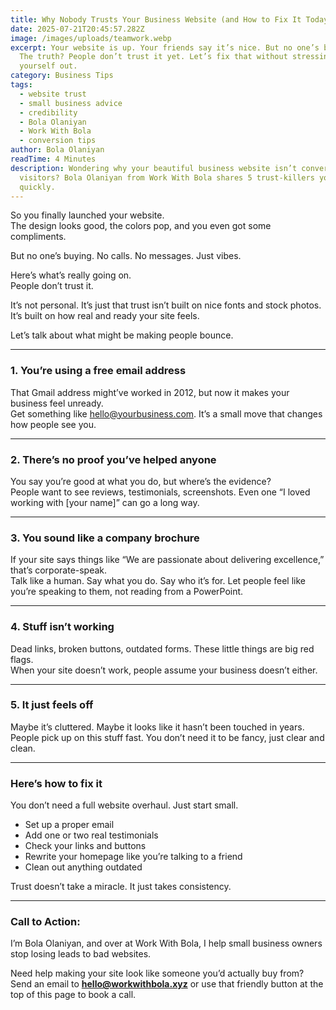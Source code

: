 ```yaml
---
title: Why Nobody Trusts Your Business Website (and How to Fix It Today)
date: 2025-07-21T20:45:57.282Z
image: /images/uploads/teamwork.webp
excerpt: Your website is up. Your friends say it’s nice. But no one’s buying.
  The truth? People don’t trust it yet. Let’s fix that without stressing
  yourself out.
category: Business Tips
tags:
  - website trust
  - small business advice
  - credibility
  - Bola Olaniyan
  - Work With Bola
  - conversion tips
author: Bola Olaniyan
readTime: 4 Minutes
description: Wondering why your beautiful business website isn’t converting
  visitors? Bola Olaniyan from Work With Bola shares 5 trust-killers you can fix
  quickly.
---
```

So you finally launched your website.\
The design looks good, the colors pop, and you even got some compliments.

But no one’s buying. No calls. No messages. Just vibes.

Here’s what’s really going on.\
People don’t trust it.

It’s not personal. It’s just that trust isn’t built on nice fonts and stock photos. It’s built on how real and ready your site feels.

Let’s talk about what might be making people bounce.

- - -

### 1. You’re using a free email address

That Gmail address might’ve worked in 2012, but now it makes your business feel unready.\
Get something like [hello@yourbusiness.com](<>). It’s a small move that changes how people see you.

- - -

### 2. There’s no proof you’ve helped anyone

You say you’re good at what you do, but where’s the evidence?\
People want to see reviews, testimonials, screenshots. Even one “I loved working with \[your name]” can go a long way.

- - -

### 3. You sound like a company brochure

If your site says things like “We are passionate about delivering excellence,” that’s corporate-speak.\
Talk like a human. Say what you do. Say who it’s for. Let people feel like you’re speaking to them, not reading from a PowerPoint.

- - -

### 4. Stuff isn’t working

Dead links, broken buttons, outdated forms. These little things are big red flags.\
When your site doesn’t work, people assume your business doesn’t either.

- - -

### 5. It just feels off

Maybe it’s cluttered. Maybe it looks like it hasn’t been touched in years.\
People pick up on this stuff fast. You don’t need it to be fancy, just clear and clean.

- - -

### Here’s how to fix it

You don’t need a full website overhaul. Just start small.

* Set up a proper email
* Add one or two real testimonials
* Check your links and buttons
* Rewrite your homepage like you’re talking to a friend
* Clean out anything outdated

Trust doesn’t take a miracle. It just takes consistency.

- - -

### Call to Action:

I’m Bola Olaniyan, and over at Work With Bola, I help small business owners stop losing leads to bad websites.

Need help making your site look like someone you’d actually buy from?\
Send an email to **[hello@workwithbola.xyz](<>)** or use that friendly button at the top of this page to book a call.